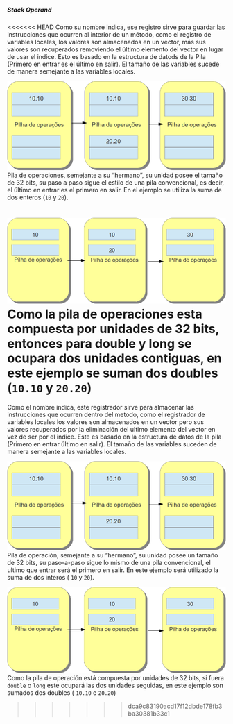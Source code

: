 ##### Stack Operand


<<<<<<< HEAD
Como su nombre indica, ese registro sirve para guardar las instrucciones que ocurren al interior de un método, como el registro de variables locales, los valores son almacenados en un vector,  más sus valores son recuperados removiendo el último elemento del vector en lugar de usar el indice. Esto es basado en la estructura de datods de la Pila (Primero en entrar es el último en salir). El tamaño de las variables sucede de manera semejante a las variables locales.

![Pila de operaciones, semejante a su “hermano”, su unidad posee el tamaño de 32 bits, su paso a paso sigue el estilo de una pila convencional, es decir, el último en entrar es el primero en salir. En el ejemplo se utiliza la suma de dos enteros ( 10 y 20).](imagens/chapter_3_5.png)
Pila de operaciones, semejante a su “hermano”, su unidad posee el tamaño de 32 bits, su paso a paso sigue el estilo de una pila convencional, es decir, el último en entrar es el primero en salir. En el ejemplo se utiliza la suma de dos enteros (`10` y `20`).


![Como la pila de operaciones esta compuesta por unidades de 32 bits, entonces para double y long se ocupara dos unidades contiguas, en este ejemplo se suman dos doubles ( 10.10 y 20.20)](imagens/chapter_3_6.png)
Como la pila de operaciones esta compuesta por unidades de 32 bits, entonces para double y long se ocupara dos unidades contiguas, en este ejemplo se suman dos doubles (`10.10` y `20.20`)
=======
Como el nombre indica, este registrador sirve para almacenar las instrucciones que ocurren dentro del metodo, como el registrador de variables locales los valores son almacenados en un vector pero sus valores recuperados por la eliminación del ultimo elemento del vector en vez de ser por el indice. Este es basado en la estructura de datos de la pila (Primero en entrar último en salir). El tamaño de las variables suceden de manera semejante a las variables locales.

![Pila de operación, semejante a su “hermano”, su unidad posee un tamaño de 32 bits, su paso-a-paso sigue lo mismo de una pila convencional, el ultimo que entrar será el primero en salir. En este ejemplo será utilizado la suma de dos enteros ( 10 y 20).](imagens/chapter_3_5.png)
Pila de operación, semejante a su “hermano”, su unidad posee un tamaño de 32 bits, su paso-a-paso sigue lo mismo de una pila convencional, el ultimo que entrar será el primero en salir. En este ejemplo será utilizado la suma de dos interos ( `10` y `20`).

![Como la pila de operación está compuesta por unidades de 32 bits, si fuera double o long este ocupará las dos unidades seguidas, en este ejemplo son sumados dos doubles ( 10.10 e 20.20 )](imagens/chapter_3_6.png)
Como la pila de operación está compuesta por unidades de 32 bits, si fuera `double` o `long` este ocupará las dos unidades seguidas, en este ejemplo son sumados dos doubles ( `10.10` e `20.20`)
>>>>>>> dca9c83190acd17f12dbde178fb3ba30381b33c1
